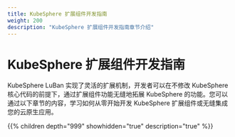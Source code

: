 ```yaml
---
title: KubeSphere 扩展组件开发指南
weight: 200
description: "KubeSphere 扩展组件开发指南章节介绍"
---
```


# KubeSphere 扩展组件开发指南

KubeSphere LuBan 实现了灵活的扩展机制，开发者可以在不修改 KubeSphere 核心代码的前提下，通过扩展组件功能无缝地拓展 KubeSphere 的功能。您可以通过以下章节的内容，学习如何从零开始开发 KubeSphere 扩展组件或无缝集成您的云原生应用。

{{% children depth="999" showhidden="true" description="true" %}}